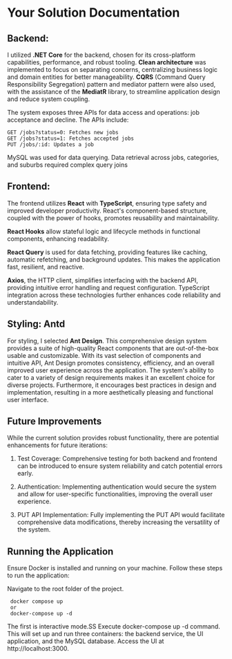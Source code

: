 Your Solution Documentation
===========================

## Backend:

I utilized **.NET Core** for the backend, chosen for its cross-platform capabilities, performance, and robust tooling. **Clean architecture** was implemented to focus on separating concerns, centralizing business logic and domain entities for better manageability. **CQRS** (Command Query Responsibility Segregation) pattern and mediator pattern were also used, with the assistance of the **MediatR** library, to streamline application design and reduce system coupling.

The system exposes three APIs for data access and operations: job acceptance and decline. The APIs include:

```
GET /jobs?status=0: Fetches new jobs
GET /jobs?status=1: Fetches accepted jobs
PUT /jobs/:id: Updates a job
```
MySQL was used for data querying. Data retrieval across jobs, categories, and suburbs required complex query joins

## Frontend:

The frontend utilizes **React** with **TypeScript**, ensuring type safety and improved developer productivity. React's component-based structure, coupled with the power of hooks, promotes reusability and maintainability.

**React Hooks** allow stateful logic and lifecycle methods in functional components, enhancing readability.

**React Query** is used for data fetching, providing features like caching, automatic refetching, and background updates. This makes the application fast, resilient, and reactive.

**Axios**, the HTTP client, simplifies interfacing with the backend API, providing intuitive error handling and request configuration. TypeScript integration across these technologies further enhances code reliability and understandability.

## Styling: Antd

For styling, I selected **Ant Design**. This comprehensive design system provides a suite of high-quality React components that are out-of-the-box usable and customizable. With its vast selection of components and intuitive API, Ant Design promotes consistency, efficiency, and an overall improved user experience across the application. The system's ability to cater to a variety of design requirements makes it an excellent choice for diverse projects. Furthermore, it encourages best practices in design and implementation, resulting in a more aesthetically pleasing and functional user interface.

## Future Improvements

While the current solution provides robust functionality, there are potential enhancements for future iterations:

1. Test Coverage: Comprehensive testing for both backend and frontend can be introduced to ensure system reliability and catch potential errors early.

2. Authentication: Implementing authentication would secure the system and allow for user-specific functionalities, improving the overall user experience.

3. PUT API Implementation: Fully implementing the PUT API would facilitate comprehensive data modifications, thereby increasing the versatility of the system.

## Running the Application
Ensure Docker is installed and running on your machine. Follow these steps to run the application:

Navigate to the root folder of the project.
```
 docker compose up
 or
 docker-compose up -d
 ```
 The first is interactive mode.SS
Execute docker-compose up -d command. This will set up and run three containers: the backend service, the UI application, and the MySQL database.
Access the UI at http://localhost:3000.